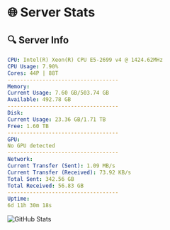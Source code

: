 # 🌐 Server Stats
## 🔍 Server Info
```yaml
CPU: Intel(R) Xeon(R) CPU E5-2699 v4 @ 1424.62MHz
CPU Usage: 7.90%
Cores: 44P | 88T
-----------------------------------
Memory:
Current Usage: 7.60 GB/503.74 GB
Available: 492.78 GB
-----------------------------------
Disk:
Current Usage: 23.36 GB/1.71 TB
Free: 1.60 TB
-----------------------------------
GPU:
No GPU detected
-----------------------------------
Network:
Current Transfer (Sent): 1.09 MB/s
Current Transfer (Received): 73.92 KB/s
Total Sent: 342.56 GB
Total Received: 56.83 GB
-----------------------------------
Uptime:
6d 11h 30m 18s
```
![GitHub Stats](https://img.shields.io/badge/Updated-2025-04-26_04:39:06-blue)